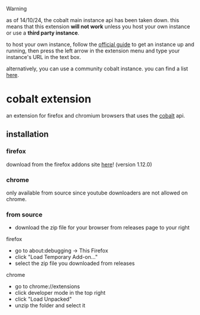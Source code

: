 > [!WARNING]
> as of 14/10/24, the cobalt main instance api has been taken down. this means that this extension **will not work** unless you host your own instance or use a **third party instance**.
>
> to host your own instance, follow the [official guide](https://github.com/imputnet/cobalt/blob/main/docs/run-an-instance.md) to get an instance up and running, then press the left arrow in the extension menu and type your instance's URL in the text box.
>
> alternatively, you can use a community cobalt instance. you can find a list [here](https://instances.hyper.lol/).

# cobalt extension
an extension for firefox and chromium browsers that uses the [cobalt](https://cobalt.tools/) api.

## installation

### firefox
download from the firefox addons site [here](https://addons.mozilla.org/en-GB/firefox/addon/cobaltextension/)! (version 1.12.0)

### chrome
only available from source since youtube downloaders are not allowed on chrome.

### from source
- download the zip file for your browser from releases page to your right

firefox
- go to about:debugging -> This Firefox
- click "Load Temporary Add-on..."
- select the zip file you downloaded from releases

chrome
- go to chrome://extensions
- click developer mode in the top right
- click "Load Unpacked"
- unzip the folder and select it 
